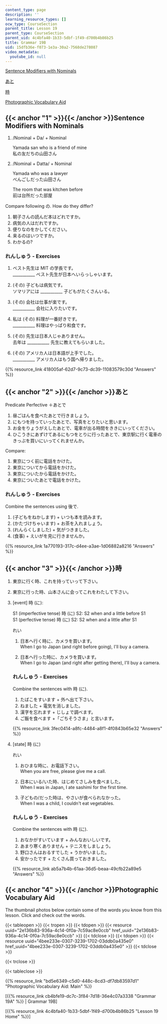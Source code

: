 ```yaml
---
content_type: page
description: ''
learning_resource_types: []
ocw_type: CourseSection
parent_title: Lesson 19
parent_type: CourseSection
parent_uid: 4c4bfa40-1b33-5dbf-1f49-d700b4b86b25
title: Grammar 19B
uid: 15dfb36e-f073-1e3a-30a2-7568de278087
video_metadata:
  youtube_id: null
---
```


[Sentence Modifiers with Nominals](#1)

[あと](#2)

[時](#3)

[Photographic Vocabulary Aid](#4)

{{< anchor "1" >}}{{< /anchor >}}Sentence Modifiers with Nominals
-----------------------------------------------------------------

1.  /Nominal + Da/ + Nominal
    
    Yamada san who is a friend of mine  
    私の友だちの山田さん
    
2.  /Nominal + Datta/ + Nominal
    
    Yamada who was a lawyer  
    べんごしだった山田さん
    
    The room that was kitchen before  
    前は台所だった部屋
    

Compare following の. How do they differ?

1.  朝子さんの読んだ本はどれですか。
2.  病気の人はだれですか。
3.  便りなのをかしてください。
4.  来るのはいつですか。
5.  わかるの?

### れんしゅう - Exercises

1.  ベスト先生は MIT の学長です。  
    \_\_\_\_\_\_\_\_\_\_\_ ベスト先生が日本へいらっしゃいます。
    
2.  (その) 子どもは病気です。  
    ソマリアには \_\_\_\_\_\_\_\_\_\_\_ 子どもがたくさんいる。
    
3.  (その) 会社は仕事が楽です。  
    \_\_\_\_\_\_\_\_\_\_\_ 会社に入りたいです。
    
4.  私は (その) 料理が一番好きです。  
    \_\_\_\_\_\_\_\_\_\_\_ 料理はやっぱり和食です。
    
5.  (その) 先生は日本人じゃありません。  
    去年は \_\_\_\_\_\_\_\_\_\_\_ 先生に教えてもらいました。
    
6.  (その) アメリカ人は日本語が上手でした。  
    \_\_\_\_\_\_\_\_\_\_\_ アメリカ人はもう国へ帰りました。
    

{{% resource_link 418005af-62d7-9c73-dc39-11083579c30d "Answers" %}}

{{< anchor "2" >}}{{< /anchor >}}あと
-----------------------------------

Predicate Perfective ＋あとで

1.  昼ごはんを食べたあとで行きましょう。
2.  にもつを持っていったあとで、写真をとりたいと思います。
3.  お金をりょうがえしたあとで、電車が出る時間をききにいってください。
4.  ひこうきにあずけてあるにもつをとりに行ったあとで、東京駅に行く電車のきっぶを買いにいってくれませんか。

Compare:

1.  東京につく前に電話をかけた。
2.  東京についてから電話をかけた。
3.  東京についたから電話をかけた。
4.  東京についたあとで電話をかけた。

### れんしゅう - Exercises

Combine the sentences using 後で.

1.  (子どもをねかします) + いつも本を読みます。
2.  (かたづけちゃいます) + お茶を入れましょう。
3.  (れんらくしました) + 気がつきました。
4.  (食事) + えいがを見に行きませんか。

{{% resource_link 1a770193-317c-d4ee-a3ae-1d06882a8216 "Answers" %}}

{{< anchor "3" >}}{{< /anchor >}}時
----------------------------------

1.  東京に行く時、これを持っていって下さい。
2.  東京に行った時、山本さんに会ってこれをわたして下さい。

1.  \[event\] 時 (に):
    
    S1 (imperfective tense) 時 (に) S2: S2 when and a little before S1  
    S1 (perfective tense) 時 (に) S2: S2 when and a little after S1
    
    れい
    
    1.  日本へ行く時に、カメラを買います。  
        When I go to Japan (and right before going), I'll buy a camera.
        
    2.  日本へ行った時に、カメラを買います。  
        When I go to Japan (and right after getting there), I'll buy a camera.
        
    
    ### れんしゅう - Exercises
    
    Combine the sentences with 時 (に).
    
    1.  たばこをすいます + 外へ出て下さい。
    2.  ねました + 電気を消しました。
    3.  漢字を忘れます + じしょで調べます。
    4.  ご飯を食べます +「ごちそうさま」と言います。
    
    {{% resource_link 3fec0414-a8fc-4484-a8f1-4f0843b65e32 "Answers" %}}
    
2.  \[state\] 時 (に)
    
    れい
    
    1.  おひまな時に、お電話下さい。  
        When you are free, please give me a call.
        
    2.  日本にいる/いた時、はじめてさしみを食べました。  
        When I was in Japan, I ate sashimi for the first time.
        
    3.  子どもの/だった時は、やさいが食べられなかった。  
        When I was a child, I couldn't eat vegetables.
        
    
    ### れんしゅう - Exercises
    
    Combine the sentences with 時 (に).
    
    1.  おなかがすいています + みんなおいしいです。
    2.  あまり寒くありません + テニスをしましょう。
    3.  野口さんはおるすでした + うかがいました。
    4.  安かったです + たくさん買っておきました。
    
    {{% resource_link ab5a7b4b-61aa-36d5-beaa-49cfb22a89e5 "Answers" %}}
    

{{< anchor "4" >}}{{< /anchor >}}Photographic Vocabulary Aid
------------------------------------------------------------

The thumbnail photos below contain some of the words you know from this lesson. Click and check out the words.

{{< tableopen >}}
{{< tropen >}}
{{< tdopen >}}
{{< resource uuid="2e136b83-936a-4c14-0f0a-7c59ac8e0ccb" href_uuid="2e136b83-936a-4c14-0f0a-7c59ac8e0ccb" >}}
{{< tdclose >}}
{{< tdopen >}}
{{< resource uuid="4bee233e-0307-3239-1702-03ddb0a435e0" href_uuid="4bee233e-0307-3239-1702-03ddb0a435e0" >}}
{{< tdclose >}}

{{< trclose >}}

{{< tableclose >}}

{{% resource_link "bd5e6349-c5d0-448c-8cd3-df7db83597d1" "Photographic Vocabulary Aid: Main" %}}

\[{{% resource_link cb4bfe19-dc7c-3f84-7d18-36e4c07a3338 "Grammar 19A" %}} | Grammar 19B\]

\[{{% resource_link 4c4bfa40-1b33-5dbf-1f49-d700b4b86b25 "Lesson 19 Home" %}}\]